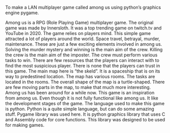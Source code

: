 To make a LAN multiplayer game called among us using python’s
graphics engine pygame.

Among us is a RPG (Role Playing Game) multiplayer game. The
original game was made by Innersloth. It was a top trending game on
twitch.tv and YouTube in 2020. The game relies on players mind. This
simple game attracted a lot of players around the world.
Space travel, betrayal, murder, maintenance. These are just a few
exciting elements involved in among us. Solving the murder mystery
and winning is the main aim of the crew. Killing the crew is the main
aim of the imposter. The crew must perform various tasks to win. There
are few resources that the players can interact with to find the most
suspicious player. There is none that the players can trust in this game.
The main map here is “the skeld”. It is a spaceship that is on its
way to predestined location. The map has various rooms. The tasks are
located in the rooms. The overall shape of the map is a turtle-shaped.
There are few moving parts in the map, to make that much more
interesting.
Among us has been around for a while now. This game is an
inspiration from among us. Even though it is not fully functional like
among us. It like the development stages of the game. The language
used to make this game is python. Python is a quite simple language,
but can do some amazing stuff. Pygame library was used here. It is
python graphics library that uses C and Assembly code for core
functions. This library was designed to be used for making games.
